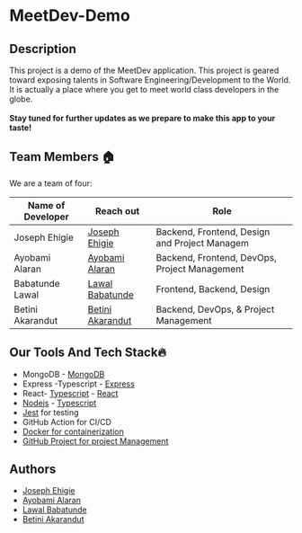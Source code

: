 <p><h1>MeetDev-Demo</h1></p>

## Description
This project is a demo of the MeetDev application. This project is geared toward exposing talents in Software Engineering/Development to the World. It is actually a place where you get to meet world class developers in the globe.<br>
<br>
**Stay tuned for further updates as we prepare to make this app to your taste!**

## Team Members :house:
We are a team of four: <br>

| Name of Developer | Reach out | Role |
|-------------------|-----------|------|
| Joseph Ehigie | [Joseph Ehigie](https://github.com/jojothomas1515) | Backend, Frontend, Design and Project Managem |
| Ayobami Alaran | [Ayobami Alaran](https://github.com/Ayobami6) | Backend, Frontend, DevOps, Project Management |
| Babatunde Lawal | [Lawal Babatunde](https://github.com/Utilitycoder) | Frontend, Backend, Design |
| Betini Akarandut | [Betini Akarandut](https://github.com/betiniakarandut) | Backend, DevOps, & Project Management 


## Our Tools And Tech Stack🔥
* MongoDB - [MongoDB](https://www.mongodb.com/)<br> 
* Express -Typescript - [Express](https://expressjs.com/) <br> 
* React- [Typescript](https://www.typescriptlang.org/) - [React](https://reactjs.org/)<br> 
* [Nodejs](https://nodejs.org/) - [Typescript](https://www.typescriptlang.org/) <br> 
* [Jest](https://jestjs.io/) for testing <br> 
* GitHub Action for CI/CD <br> 
* [Docker for containerization](https://www.docker.com/) <br> 
* [GitHub Project for project Management](https://docs.github.com/en/issues/using-pull-requests/about-branches)

## Authors
* [Joseph Ehigie](https://github.com/jojothomas1515)
* [Ayobami Alaran](https://github.com/Ayobami6)
* [Lawal Babatunde](https://github.com/Utilitycoder)
* [Betini Akarandut](https://github.com/betiniakarandut)